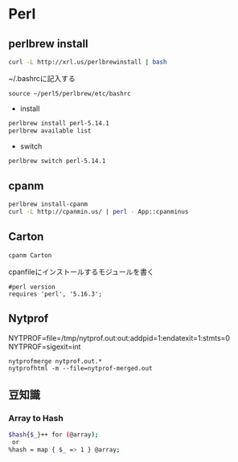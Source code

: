 # Perl

## perlbrew install

```Bash
curl -L http://xrl.us/perlbrewinstall | bash
```

~/.bashrcに記入する

```Bash:.bashrc
source ~/perl5/perlbrew/etc/bashrc
```

* install

```Bash
perlbrew install perl-5.14.1
perlbrew available list
```

* switch

```Bash
perlbrew switch perl-5.14.1
```

## cpanm

```Bash
perlbrew install-cpanm
curl -L http://cpanmin.us/ | perl - App::cpanminus
```

## Carton

```Bash
cpanm Carton
```

cpanfileにインストールするモジュールを書く

```Bash:cpanfile
#perl version
requires 'perl', '5.16.3';

```

## Nytprof

NYTPROF=file=/tmp/nytprof.out:out:addpid=1:endatexit=1:stmts=0
NYTPROF=sigexit=int

```
nytprofmerge nytprof.out.*
nytprofhtml -m --file=nytprof-merged.out
```

## 豆知識
### Array to Hash

```Bash  
$hash{$_}++ for (@array);
 or
%hash = map { $_ => 1 } @array;
```


